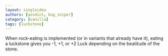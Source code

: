 ```yaml
---
layout: singleidea
authors: [aosdict, bug_sniper]
category: [vanilla]
tags: [luckstone]
---
```

When rock-eating is implemented (or in variants that already have it), eating a luckstone gives you -1, +1, or +2 Luck depending on the beatitude of the stone.
